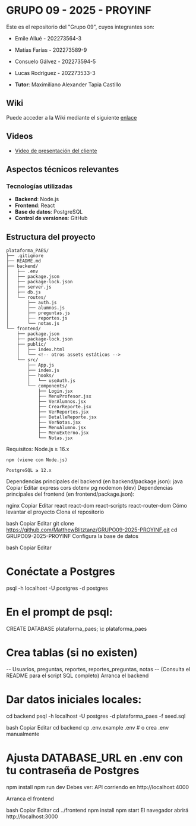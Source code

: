 # GRUPO 09 - 2025 - PROYINF

Este es el repositorio del "Grupo 09", cuyos integrantes son:

* Emile Allué - 202273564-3
* Matías Farías - 202273589-9
* Consuelo Gálvez - 202273594-5
* Lucas Rodríguez - 202273533-3

* **Tutor**: Maximiliano Alexander Tapia Castillo


## Wiki

Puede acceder a la Wiki mediante el siguiente [enlace](https://github.com/MatthewBlitztanz/GRUPO09-2025-PROYINF/wiki#grupo-09)


## Videos

* [Video de presentación del cliente](https://aula.usm.cl/pluginfile.php/6994529/mod_resource/content/1/video1943571039.mp4)


## Aspectos técnicos relevantes

### Tecnologías utilizadas

- **Backend**: Node.js
- **Frontend**: React
- **Base de datos**: PostgreSQL
- **Control de versiones**: GitHub
  
## Estructura del proyecto

```
plataforma_PAES/
├── .gitignore
├── README.md
├── backend/
│   ├── .env
│   ├── package.json
│   ├── package-lock.json
│   ├── server.js
│   ├── db.js
│   └── routes/
│       ├── auth.js
│       ├── alumnos.js
│       ├── preguntas.js
│       ├── reportes.js
│       └── notas.js
└── frontend/
    ├── package.json
    ├── package-lock.json
    ├── public/
    │   ├── index.html
    │   └── <!-- otros assets estáticos -->
    └── src/
        ├── App.js
        ├── index.js
        ├── hooks/
        │   └── useAuth.js
        └── components/
            ├── Login.jsx
            ├── MenuProfesor.jsx
            ├── VerAlumnos.jsx
            ├── CrearReporte.jsx
            ├── VerReportes.jsx
            ├── DetalleReporte.jsx
            ├── VerNotas.jsx
            ├── MenuAlumno.jsx
            ├── MenuExterno.jsx
            └── Notas.jsx

```

Requisitos:
    Node.js ≥ 16.x

    npm (viene con Node.js)

    PostgreSQL ≥ 12.x

Dependencias principales del backend (en backend/package.json):
java
Copiar
Editar
express
cors
dotenv
pg
nodemon (dev)
Dependencias principales del frontend (en frontend/package.json):

nginx
Copiar
Editar
react
react-dom
react-scripts
react-router-dom
Cómo levantar el proyecto
Clona el repositorio

bash
Copiar
Editar
git clone https://github.com/MatthewBlitztanz/GRUPO09-2025-PROYINF.git
cd GRUPO09-2025-PROYINF
Configura la base de datos

bash
Copiar
Editar
# Conéctate a Postgres
psql -h localhost -U postgres -d postgres

# En el prompt de psql:
CREATE DATABASE plataforma_paes;
\c plataforma_paes

# Crea tablas (si no existen)
-- Usuarios, preguntas, reportes, reportes_preguntas, notas
-- (Consulta el README para el script SQL completo)
Arranca el backend

# Dar datos iniciales locales:
cd backend
psql -h localhost -U postgres -d plataforma_paes -f seed.sql


bash
Copiar
Editar
cd backend
cp .env.example .env   # o crea .env manualmente
# Ajusta DATABASE_URL en .env con tu contraseña de Postgres
npm install
npm run dev
Debes ver: API corriendo en http://localhost:4000

Arranca el frontend

bash
Copiar
Editar
cd ../frontend
npm install
npm start
El navegador abrirá http://localhost:3000


